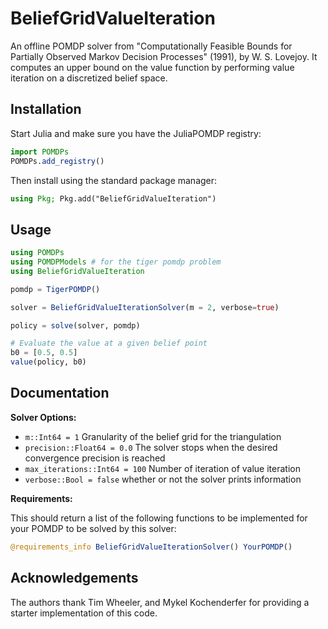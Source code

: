 # BeliefGridValueIteration

An offline POMDP solver from "Computationally Feasible Bounds for Partially Observed Markov Decision Processes" (1991), by W. S. Lovejoy.
It computes an upper bound on the value function by performing value iteration on a discretized belief space.

## Installation

Start Julia and make sure you have the JuliaPOMDP registry:

```julia
import POMDPs
POMDPs.add_registry()
```

Then install using the standard package manager:

```julia
using Pkg; Pkg.add("BeliefGridValueIteration")
```


## Usage

```julia
using POMDPs
using POMDPModels # for the tiger pomdp problem
using BeliefGridValueIteration

pomdp = TigerPOMDP()

solver = BeliefGridValueIterationSolver(m = 2, verbose=true)

policy = solve(solver, pomdp)

# Evaluate the value at a given belief point
b0 = [0.5, 0.5]
value(policy, b0)
```

## Documentation

**Solver Options:**

- `m::Int64 = 1` Granularity of the belief grid for the triangulation
- `precision::Float64 = 0.0` The solver stops when the desired convergence precision is reached
- `max_iterations::Int64 = 100` Number of iteration of value iteration
- `verbose::Bool = false` whether or not the solver prints information

**Requirements:**

This should return a list of the following functions to be implemented for your POMDP to be solved by this solver:
```julia
@requirements_info BeliefGridValueIterationSolver() YourPOMDP()
```

## Acknowledgements

The authors thank Tim Wheeler, and Mykel Kochenderfer for providing a starter implementation of this code.